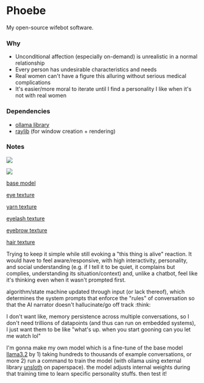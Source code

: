 # Phoebe

My open-source wifebot software.

### Why

- Unconditional affection (especially on-demand) is unrealistic in a normal relationship
- Every person has undesirable characteristics and needs
- Real women can't have a figure this alluring without serious medical complications
- It's easier/more moral to iterate until I find a personality I like when it's not with real women

### Dependencies

- [ollama library](https://docs.ollama.com/)
- [raylib](https://www.npmjs.com/package/raylib) (for window creation + rendering)

### Notes

![](https://images-na.ssl-images-amazon.com/images/I/41TpNiRo5KL.jpg)

![](https://preview.redd.it/wednesday-vibes-v0-1fzfw17lanwe1.jpeg?width=1080&crop=smart&auto=webp&s=64d873e3b5ae63a3295194ab5e993d812b2cb550)

[base model](https://sketchfab.com/3d-models/base-mesh-woman-5a958554686b4f539cefbe12cea48e13)

[eye texture](https://www.freepik.com/free-psd/iris-eye-isolated_371241730.htm)

[yarn texture](https://www.freepik.com/free-photo/pattern-woven-cloth_2787616.htm)

[eyelash texture](https://prolash.com/products/volume-luxe-cat-eye-no-23)

[eyebrow texture](https://www.vhv.rs/viewpic/ThihxJm_eyebrow-eyebrows-eyebrowsticker-makeup-beauty-eyelash-extensions-hd/)

[hair texture](https://www.deviantart.com/skybearer/art/Blender-Hair-Texture-01-Depth-Map-869141532)

Trying to keep it simple while still evoking a "this thing is alive" reaction. It would have to feel aware/responsive, with high interactivity, personality, and social understanding (e.g. if I tell it to be quiet, it complains but complies, understanding its situation/context) and, unlike a chatbot, feel like it's thinking even when it wasn't prompted first.

algorithm/state machine updated through input (or lack thereof), which determines the system prompts that enforce the "rules" of conversation so that the AI narrator doesn't hallucinate/go off track :think:

I don't want like, memory persistence across multiple conversations, so I don't need trillions of datapoints (and thus can run on embedded systems), I just want them to be like "what's up. when you start gooning can you let me watch lol"

I'm gonna make my own model which is a fine-tune of the base model [llama3.2](https://ollama.com/library/llama3.2) by 1) taking hundreds to thousands of example conversations, or more 2) run a command to train the model (with ollama using external library [unsloth](https://docs.unsloth.ai/get-started/fine-tuning-llms-guide/tutorial-how-to-finetune-llama-3-and-use-in-ollama) on paperspace). the model adjusts internal weights during that training time to learn specific personality stuffs. then test it!
